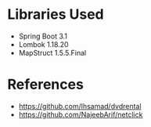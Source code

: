 # Libraries Used
* Spring Boot 3.1
* Lombok 1.18.20
* MapStruct 1.5.5.Final

# References
* https://github.com/lhsamad/dvdrental
* https://github.com/NajeebArif/netclick
